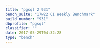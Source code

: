 ```yaml
---
title: "pgsql 2 931"
bench_suite: "17w22 CI Weekly Benchmark"
build_number: "931"
dbprofile: "pgsql"
classifier: ""
date: 2017-05-29T04:32:28
type: "bench"
---
```

